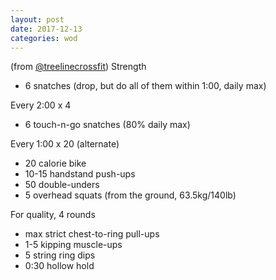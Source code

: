 ```yaml
---
layout: post
date: 2017-12-13
categories: wod
---
```


<!--
**Chris - <span></span>**
-->

(from [@treelinecrossfit](http://www.treelinecrossfit.com)) Strength
- 6 snatches (drop, but do all of them within 1:00, daily max)

Every 2:00 x 4
- 6 touch-n-go snatches (80% daily max)

Every 1:00 x 20 (alternate)
- 20 calorie bike
- 10-15 handstand push-ups
- 50 double-unders
- 5 overhead squats (from the ground, 63.5kg/140lb)

For quality, 4 rounds
- max strict chest-to-ring pull-ups
- 1-5 kipping muscle-ups
- 5 string ring dips
- 0:30 hollow hold
